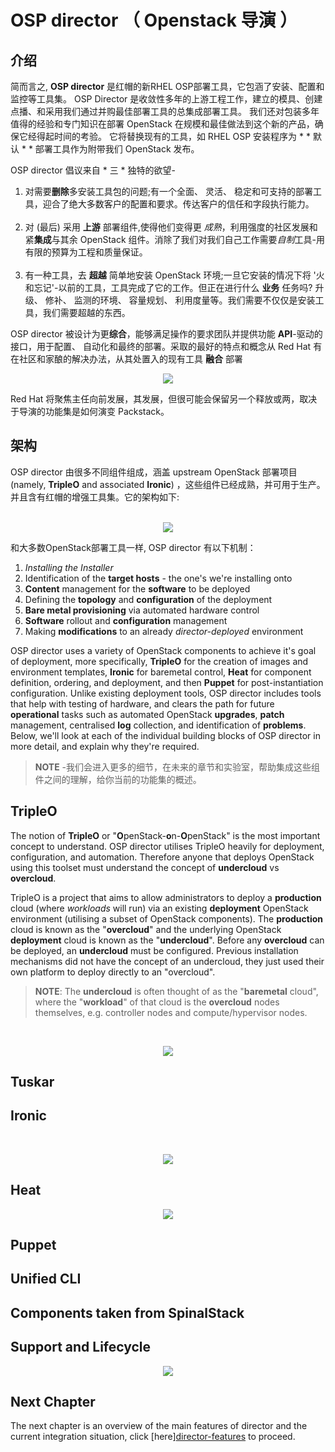 # OSP director （ Openstack 导演 ）

## 介绍

简而言之, **OSP director** 是红帽的新RHEL OSP部署工具，它包涵了安装、配置和监控等工具集。 OSP Director 是收敛性多年的上游工程工作，建立的模具、创建点播、和采用我们通过并购最佳部署工具的总集成部署工具。 我们还对包装多年值得的经验和专门知识在部署 OpenStack 在规模和最佳做法到这个新的产品，确保它经得起时间的考验。 它将替换现有的工具，如 RHEL OSP 安装程序为 * * 默认 * * 部署工具作为附带我们 OpenStack 发布。

OSP director 倡议来自 * 三 * 独特的欲望-

1. 对需要**删除**多安装工具包的问题;有一个全面、 灵活、 稳定和可支持的部署工具，迎合了绝大多数客户的配置和要求。传达客户的信任和字段执行能力。<br><br>
2. 对 (最后) 采用 **上游** 部署组件,使得他们变得更 *成熟*，利用强度的社区发展和紧**集成**与其余 OpenStack 组件。消除了我们对我们自己工作需要*自制*工具-用有限的预算为工程和质量保证。<br><br>
3. 有一种工具，去 **超越** 简单地安装 OpenStack 环境;一旦它安装的情况下将 '火和忘记'-以前的工具，工具完成了它的工作。但正在进行什么 **业务** 任务吗?
升级、 修补、 监测的环境、 容量规划、 利用度量等。我们需要不仅仅是安装工具，我们需要超越的东西。

OSP director 被设计为更**综合**，能够满足操作的要求团队并提供功能 **API**-驱动的接口，用于配置、 自动化和最终的部署。采取的最好的特点和概念从 Red Hat 有在社区和家酿的解决办法，从其处置入的现有工具 **融合** 部署

<center>
    <img src=./images/installer_roadmap.png>
</center>

Red Hat 将聚焦主任向前发展，其发展，但很可能会保留另一个释放或两，取决于导演的功能集是如何演变 Packstack。

## 架构

OSP director 由很多不同组件组成，涵盖 upstream OpenStack 部署项目 (namely, **TripleO** and associated **Ironic**) ，这些组件已经成熟，并可用于生产。 并且含有红帽的增强工具集。它的架构如下:<br><br>

<center>
    <img src=./images/converged_installer_components.png>
</center>

和大多数OpenStack部署工具一样, OSP director 有以下机制：

1. *Installing the Installer*
2. Identification of the **target hosts** - the one's we're installing onto
3. **Content** management for the **software** to be deployed
4. Defining the **topology** and **configuration** of the deployment
5. **Bare metal provisioning** via automated hardware control
6. **Software** rollout and **configuration** management
6. Making **modifications** to an already *director-deployed* environment

OSP director uses a variety of OpenStack components to achieve it's goal of deployment, more specifically, **TripleO** for the creation of images and environment templates, **Ironic** for baremetal control, **Heat** for component definition, ordering, and deployment, and then **Puppet** for post-instantiation configuration. Unlike existing deployment tools, OSP director includes tools that help with testing of hardware, and clears the path for future **operational** tasks such as automated OpenStack **upgrades**, **patch** management, centralised **log** collection, and identification of **problems**. Below, we'll look at each of the individual building blocks of OSP director in more detail, and explain why they're required.

>**NOTE** -我们会进入更多的细节，在未来的章节和实验室，帮助集成这些组件之间的理解，给你当前的功能集的概述。

## TripleO

The notion of **TripleO** or "**O**penStack-**o**n-**O**penStack" is the most important concept to understand. OSP director utilises TripleO heavily for deployment, configuration, and automation. Therefore anyone that deploys OpenStack using this toolset must understand the concept of **undercloud** vs **overcloud**.

TripleO is a project that aims to allow administrators to deploy a **production** cloud (where *workloads* will run) via an existing **deployment** OpenStack environment (utilising a subset of OpenStack components). The **production** cloud is known as the "**overcloud**" and the underlying OpenStack **deployment** cloud is known as the "**undercloud**". Before any **overcloud** can be deployed, an **undercloud** must be configured. Previous installation mechanisms did not have the concept of an undercloud, they just used their own platform to deploy directly to an "overcloud".

> **NOTE**: The **undercloud** is often thought of as the "**baremetal** cloud", where the "**workload**" of that cloud is the **overcloud** nodes themselves, e.g. controller nodes and compute/hypervisor nodes.

<br><center>
    <img src=./images/logical_view.png>
</center>

## Tuskar

## Ironic

<br><center>
    <img src=./images/discovery_diagram.png>
</center>

## Heat

<center>
    <img src=./images/resource-list.png>
</center>

## Puppet

## Unified CLI

## Components taken from SpinalStack

## Support and Lifecycle

<center>
    <img src=./images/ospd-lifecycle.png>
</center>

## Next Chapter

The next chapter is an overview of the main features of director and the current integration situation, click [here][director-features](./director-features.md) to proceed.

